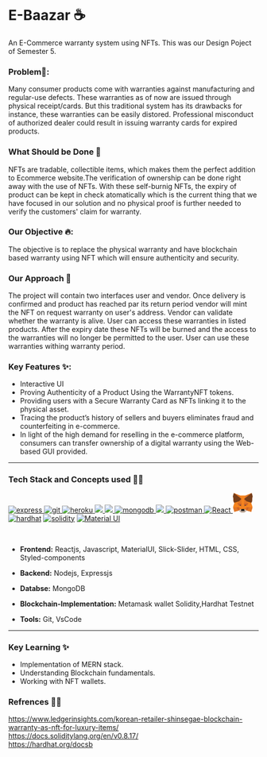 # E-Baazar ☕

An E-Commerce warranty system using NFTs. This  was  our Design Poject of Semester 5.

### Problem🤔:
Many consumer products come with warranties against manufacturing and regular-use defects. These warranties as of now are issued through physical receipt/cards. But this traditional system has its drawbacks for instance, these warranties can be easily distored. Professional misconduct of authorized dealer could result in issuing warranty cards for expired products. 

### What Should be Done 🤔
NFTs are tradable, collectible items, which makes them the perfect addition to Ecommerce website.The verification of ownership can be done right away with the use of NFTs. With these self-burnig NFTs, the expiry of product can be kept in check atomatically which is the current thing that we have focused in our solution and no physical proof is further needed to verify the customers' claim for warranty.

### Our Objective 🔥:

The objective is to replace the physical warranty and have blockchain based warranty using NFT which will ensure authenticity and security.

### Our Approach 🔧
 The project will contain two interfaces user and vendor. Once delivery is confirmed and product has reached par its return period vendor will mint the NFT on request warranty on user's address. Vendor can validate whether the warranty is alive. User can access these warranties in listed products. After the expiry date these NFTs will be burned and the access to the warranties will no longer be permitted to the user. User can use these warranties withing warranty period.
 
 

### Key Features ✨:

*  Interactive UI <br>
* Proving Authenticity of a Product Using the WarrantyNFT tokens.<br>
* Providing users with a Secure Warranty Card as NFTs linking it to the physical          asset.<br>
* Tracing the product’s history of sellers and buyers eliminates fraud and counterfeiting in e-commerce.<br>
* In light of the high demand for reselling in the e-commerce platform, consumers can transfer ownership of a digital warranty using the Web-based GUI provided.<br>


***
### Tech Stack and Concepts used 👨‍💻

<p align="left"> <a href="https://expressjs.com" target="_blank"> <img src="https://www.vectorlogo.zone/logos/expressjs/expressjs-ar21.svg" alt="express" height="40"/> </a> <a href="https://git-scm.com/" target="_blank"> <img src="https://www.vectorlogo.zone/logos/git-scm/git-scm-icon.svg" alt="git" width="40" height="40"/> </a> <a href="https://heroku.com" target="_blank"> <img src="https://www.vectorlogo.zone/logos/heroku/heroku-icon.svg" alt="heroku" width="40" height="40"/> </a> <a href="https://www.w3.org/html/" target="_blank"> <img src="https://img.icons8.com/color/48/000000/html-5.png"/> </a> <a href="https://developer.mozilla.org/en-US/docs/Web/JavaScript" target="_blank"> <img src="https://img.icons8.com/color/48/000000/javascript.png"/> </a> <a href="https://www.mongodb.com/" target="_blank"> <img src="https://www.vectorlogo.zone/logos/mongodb/mongodb-icon.svg" alt="mongodb" width="50" height="50"/> </a> <a href="https://nodejs.org" target="_blank"> <img src="https://img.icons8.com/color/48/000000/nodejs.png"/> </a> <a href="https://postman.com" target="_blank"> <img src="https://www.vectorlogo.zone/logos/getpostman/getpostman-icon.svg" alt="postman" width="40" height="40"/> </a> <a href="https://reactjs.org/" target="_blank"> <img src="https://upload.wikimedia.org/wikipedia/commons/thumb/a/a7/React-icon.svg/1280px-React-icon.svg.png" alt="React" width="60" height="40"/> </a> <a href="https://metamask.io/" target="_blank" rel="noreferrer"> <img src="https://github.com/srushti1hub/portfolio/blob/main/assets/icons/metamask.png" alt="metamask" width="40" height="40" /></a>
<a href="https://hardhat.org/" target="_blank" rel="noreferrer"> <img src= "./readme_assets/hardhat.png" alt="hardhat" width="40" height="40" /></a>
 <a href="https://soliditylang.org/" target="_blank" rel="noreferrer"> <img src= "./readme_assets/solidity.png" alt="solidity" width="40" height="40" /></a>
  </div> <a href="https://material-ui.com" target="_blank"> <img src="https://material-ui.com/static/logo.png" alt="Material UI" width="50" height="60"/> </a></p>
<br>

* __Frontend:__ Reactjs, Javascript, MaterialUI, Slick-Slider, HTML, CSS, Styled-components
* __Backend:__  Nodejs, Expressjs
* __Databse:__ MongoDB
* __Blockchain-Implementation:__ Metamask wallet
 Solidity,Hardhat Testnet

* __Tools:__ Git, VsCode 

***
 ### Key Learning ✨

* Implementation of MERN stack. <br>
* Understanding Blockchain fundamentals. <br>
* Working with NFT wallets.<br>

### Refrences 👩‍🎓

https://www.ledgerinsights.com/korean-retailer-shinsegae-blockchain-warranty-as-nft-for-luxury-items/ <br>
https://docs.soliditylang.org/en/v0.8.17/ <br>
https://hardhat.org/docsb <br>
